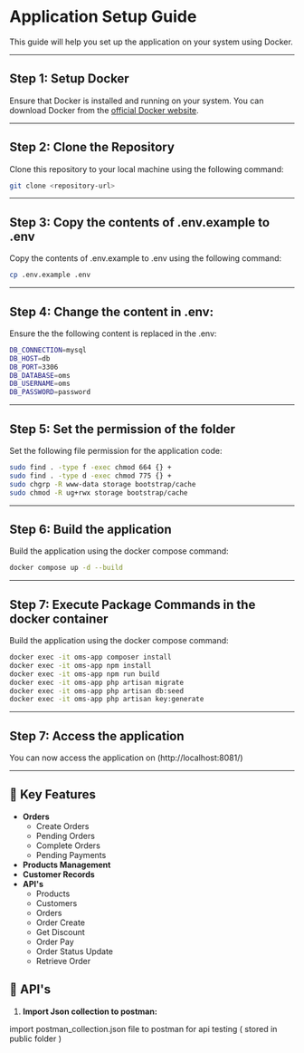 # Application Setup Guide

This guide will help you set up the application on your system using Docker.

---

## Step 1: Setup Docker

Ensure that Docker is installed and running on your system. You can download Docker from the [official Docker website](https://www.docker.com/).

---

## Step 2: Clone the Repository

Clone this repository to your local machine using the following command:

```bash
git clone <repository-url>
```

---

## Step 3: Copy the contents of .env.example to .env

Copy the contents of .env.example to .env using the following command:

```bash
cp .env.example .env
```

---

## Step 4: Change the content in .env:

Ensure the the following content is replaced in the .env:

```bash
DB_CONNECTION=mysql
DB_HOST=db
DB_PORT=3306
DB_DATABASE=oms
DB_USERNAME=oms
DB_PASSWORD=password
```

---

## Step 5: Set the permission of the folder

Set the following file permission for the application code:

```bash
sudo find . -type f -exec chmod 664 {} +
sudo find . -type d -exec chmod 775 {} +
sudo chgrp -R www-data storage bootstrap/cache
sudo chmod -R ug+rwx storage bootstrap/cache
```

---

## Step 6: Build the application

Build the application using the docker compose command:

```bash
docker compose up -d --build
```

---

## Step 7: Execute Package Commands in the docker container

Build the application using the docker compose command:

```bash
docker exec -it oms-app composer install
docker exec -it oms-app npm install
docker exec -it oms-app npm run build
docker exec -it oms-app php artisan migrate
docker exec -it oms-app php artisan db:seed
docker exec -it oms-app php artisan key:generate
```

---

## Step 7: Access the application

You can now access the application on (http://localhost:8081/)

---

## 🌟 Key Features

- **Orders**
  - Create Orders
  - Pending Orders
  - Complete Orders
  - Pending Payments
- **Products Management**
- **Customer Records**
- **API's**
  - Products
  - Customers
  - Orders
  - Order Create
  - Get Discount
  - Order Pay
  - Order Status Update
  - Retrieve Order

## 🚀 API's

1. **Import Json collection to postman:**

import postman_collection.json file to postman for api testing ( stored in public folder )
